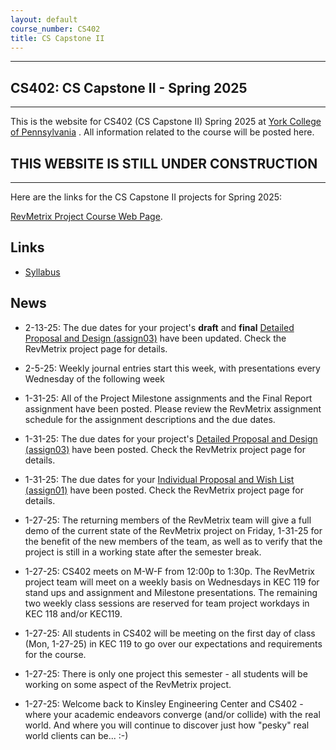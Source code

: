 ```yaml
---
layout: default
course_number: CS402
title: CS Capstone II
---
```


--- --- --- --- --- --- --- --- --- --- --- --- --- --- --- --- --- --- --- --- --- --- --- ---

## CS402: CS Capstone II - Spring 2025

--- --- --- --- --- --- --- --- --- --- --- --- --- --- --- --- --- --- --- --- --- --- --- ---

This is the website for CS402 (CS Capstone II) Spring 2025 at [York College of Pennsylvania](http://www.ycp.edu) .  All information related to the course will be posted here.

## THIS WEBSITE IS STILL UNDER CONSTRUCTION
-------------------------------------------

Here are the links for the CS Capstone II projects for Spring 2025:

[RevMetrix Project Course Web Page](./projects/RevMetrix-Project/index.html).


## Links

* [Syllabus](syllabus.html)

## News
<!-- Commenting out News until it's needed - and the dates could change, anyway

* 11-28-23: Assignment 7 (Final Peer Evals) - The Final Peer Eval forms will be sent out to each team immediately after their respective final presentations.  The due dates are - Privilege Walk: Noon, Wednesday, 12-6-23; YCPHacks: Noon, Friday, 12-8-23; RevMetrix: Noon, Sunday, 12-10-23.

* 11-28-23: Our end-of-semester celebration dinner will be on Tuesday, 12-5-23 starting at 6:30pm at Stone Grille & Taphouse, 204 St. Charles Way, York, PA 17402.  Please let us know if you do NOT plan on attending.

* 11-28-23: Assignment 7 (Final Report) due by Noon in your respective Google Team Folders - Privilege Walk: Noon, Wednesday, 12-6-23; YCPHacks: Noon, Friday, 12-8-23; RevMetrix: Noon, Sunday, 12-10-23

* 11-26-23: Posted two examples of integrated, multi-team final presentations (look under [Assignment 7 Final Presentation](./assign/assign07.html)).  Also posted several examples of final technical reports (look under [Assignment 7 Final Report](./assign/finalreport.html)).

* 11-26-23: Assignment 7 (Draft Technical Report): due by Noon in your respective Google Team Folders - Privilege Walk: Noon, Wednesday, 11-29-23; YCPHacks: Noon, Friday, 12-1-23; RevMetrix: Noon, Sunday 12-3-23

* 11-10-23: Milestone 3 Final Presentations: Privilege Walk, Friday, 12-1-23 (in class); YCPHacks, Monday, 12-4-23 (in class); RevMetrix: Wednesday, 12-6-23 (in KEC 119 during the Final Exam period, 8:00 to 10:00).

* 11-10-23: There will be no status updates the week following Thanksgiving Break (the last week of classes).  Monday, 11-27-23 and Wednesday, 11-29-23 will be team work days.  Friday, 12-1-23 will be the Privilege Walk Final Presentation.

* 11-5-23: Due to overwhelming participation at YCPHacks this weekend, CS Capstone is cancelled for Monday, 11-6-23.

* 11-1-23: Milestone 2 Presentations: Privilege Walk, Wednesday, 11-8-23; RevMetrix, Friday, 11-10-23; YCPHacks, Monday, 11-13-23.

* 10-18-23: Mid-semester Peer Evals are due by Noon two days after your respective project's Milestone 1 presentation.  Privilege Walk: Wednesday, by Noon on 10-25-23; YCPHacks: Friday, by Noon on 10-27-23; RevMetrix: Sunday, by Noon on 10-29-23.  We will send the peer evaluation forms out via email after your respective presentations.

* 10-18-23: Milestone 1 Presentations: Privilege Walk, Monday, 10-23-23; YCPHacks, Wednesday, 10-25-23; RevMetrix, Friday 10-27-23.

-->

* 2-13-25: The due dates for your project's **draft** and **final** [Detailed Proposal and Design (assign03)](./assign/assign03.html) have been updated.  Check the RevMetrix project page for details.

* 2-5-25: Weekly journal entries start this week, with presentations every Wednesday of the following week

* 1-31-25: All of the Project Milestone assignments and the Final Report assignment have been posted.  Please review the RevMetrix assignment schedule for the assignment descriptions and the due dates.

* 1-31-25: The due dates for your project's [Detailed Proposal and Design (assign03)](./assign/assign03.html) have been posted.  Check the RevMetrix project page for details.

* 1-31-25: The due dates for your [Individual Proposal and Wish List (assign01)](./assign/assign01.html) have been posted.  Check the RevMetrix project page for details.

* 1-27-25: The returning members of the RevMetrix team will give a full demo of the current state of the RevMetrix project on Friday, 1-31-25 for the benefit of the new members of the team, as well as to verify that the project is still in a working state after the semester break.

* 1-27-25: CS402 meets on M-W-F from 12:00p to 1:30p.  The RevMetrix project team will meet on a weekly basis on Wednesdays in KEC 119 for stand ups and assignment and Milestone presentations.  The remaining two weekly class sessions are reserved for team project workdays in KEC 118 and/or KEC119.

* 1-27-25: All students in CS402 will be meeting on the first day of class (Mon, 1-27-25) in KEC 119 to go over our expectations and requirements for the course.

* 1-27-25: There is only one project this semester - all students will be working on some aspect of the RevMetrix project.

* 1-27-25: Welcome back to Kinsley Engineering Center and CS402 - where your academic endeavors converge (and/or collide) with the real world.  And where you will continue to discover just how "pesky" real world clients can be... :-)